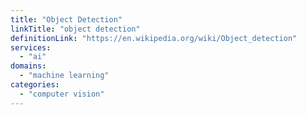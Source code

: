 ```yaml
---
title: "Object Detection"
linkTitle: "object detection"
definitionLink: "https://en.wikipedia.org/wiki/Object_detection"
services:
  - "ai"
domains:
  - "machine learning"
categories:
  - "computer vision"
---
```

